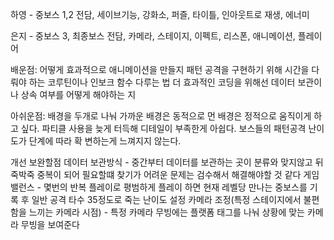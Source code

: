 하영 - 중보스 1,2 전담, 세이브기능, 강화소, 퍼즐, 타이틀, 인아웃트로 재생, 에너미

은지 - 중보스 3, 최종보스 전담, 카메라, 스테이지, 이펙트, 리스폰, 애니메이션, 플레이어

배운점:
어떻게 효과적으로 애니메이션을 만들지
패턴 공격을 구현하기 위해 시간을 다뤄야 하는 코루틴이나 인보크 함수 다루는 법
더 효과적인 코딩을 위해선 데이터 보관이나 상속 여부를 어떻게 해야하는 지

아쉬운점:
배경을 두개로 나눠 가까운 배경은 동적으로 먼 배경은 정적으로 움직이게 하고 싶다.
파티클 사용을 늦게 터득해 디테일이 부족한게 아쉽다.
보스들의 패턴공격 난이도가 단계에 따라 확 변하는게 느껴지지 않는다.

개선 보완할점
데이터 보관방식  - 중간부터 데이터를 보관하는 곳이 분류와 맞지않고 뒤죽박죽 중복이 되어 필요할떄 찾기가 어려운 문제는 검수해서 해결해야할 것 같다
게임 밸런스 - 몇번의 반복 플레이로 평범하게 플레이 하면 현재 레벨당 만나는 중보스를 기록 후 일반 공격 타수 35정도로 죽는 난이도 설정
카메라 조정(특정 스테이지에서 불편함을 느끼는 카메라 시점) - 특정 카메라 무빙에는 플랫폼 태그를 나눠 상황에 맞는 카메라 무빙을 보여준다
